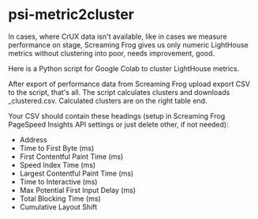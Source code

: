 # psi-metric2cluster

In cases, where CrUX data isn't available, like in cases we measure performance on stage, Screaming Frog gives us only numeric LightHouse metrics without clustering into poor, needs improvement, good. 

Here is a Python script for Google Colab to cluster LightHouse metrics.

After export of performance data from Screaming Frog upload export CSV to the script, that's all. The script calculates clusters and downloads _clustered.csv. Calculated clusters are on the right table end.

Your CSV should contain these headings (setup in Screaming Frog PageSpeed Insights API settings or just delete other, if not needed):
 - Address
 - Time to First Byte (ms)
 - First Contentful Paint Time (ms)
 - Speed Index Time (ms)
 - Largest Contentful Paint Time (ms)
 - Time to Interactive (ms)
 - Max Potential First Input Delay (ms)
 - Total Blocking Time (ms)
 - Cumulative Layout Shift
